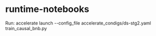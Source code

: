 # runtime-notebooks


Run:
accelerate launch --config_file accelerate_condigs/ds-stg2.yaml train_causal_bnb.py